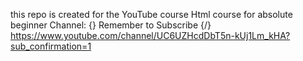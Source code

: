 this repo is created for the YouTube course Html course for absolute beginner
Channel: 
{\}  Remember to Subscribe {/}
https://www.youtube.com/channel/UC6UZHcdDbT5n-kUj1Lm_kHA?sub_confirmation=1
